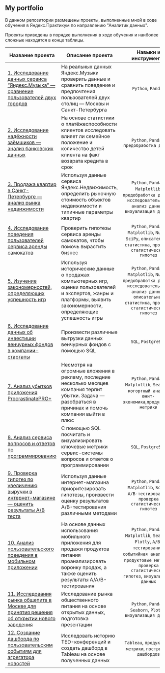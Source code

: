## My portfolio

В данном репозитории размещены проекты, выполненные мной в ходе обучения в Яндекс.Практикум по направлению "Аналитик данных".

Проекты приведены в порядке выполнения в ходе обучения и наиболее сложные находятся в конце таблицы.

| Название проекта | Описание проекта | Навыки и инструменты | Сферы деятельности | Направление деятельности | 
| --- | --- | :---: | :---: | :---: |
| [1. Исследование данных сервиса “Яндекс.Музыка” — сравнение пользователей двух городов](https://github.com/MMyachina/Yandex.Praktikum/tree/main/01_Music) | На реальных данных Яндекс.Музыки проверить данные и сравнить поведение и предпочтения пользователей двух столиц — Москвы и Санкт-Петербурга | `Python`, `Pandas` | Интернет-сервисы, Стриминговые сервисы |  Data Analyst | 
| [2. Исследование надёжности заёмщиков — анализ банковских данных](https://github.com/MMyachina/Yandex.Praktikum/tree/main/02_Bank) | На основе статистики о платёжеспособности клиентов исследовать влияет ли семейное положение и количество детей клиента на факт возврата кредита в срок| `Python`, `Pandas`, `предобработка данных` | Банковская сфера, Кредитование |  Data Analyst, Финансовый аналитик | 
| [3. Продажа квартир в Санкт-Петербурге — анализ рынка недвижимости](https://github.com/MMyachina/Yandex.Praktikum/tree/main/03_Apartments) | Используя данные сервиса Яндекс.Недвижимость, определить рыночную стоимость объектов недвижимости и типичные параметры квартир | `Python`, `Pandas`, `Matplotlib`, `предобработка данных`, `исследовательский анализ данных`, `визуализация данных` | Интернет-сервисы, Площадки объявлений |  Data Analyst, Маркетинг-аналитик, Fraud-аналитик |
| [4. Исследование поведения пользователей сервиса аренды самокатов](https://github.com/MMyachina/Yandex.Praktikum/tree/main/04_Scooters) | Проверить гипотезы сервиса аренды самокатов, чтобы помочь вырастить бизнес | `Python`, `Pandas`, `Matplotlib`, `NumPy`, `SciPy`, `описательная статистика`, `проверка статистических гипотез` | Телеком | Маркетинг-аналитик |
| [5. Изучение закономерностей, определяющих успешность игр](https://github.com/MMyachina/Yandex.Praktikum/tree/main/05_Games) | Используя исторические данные о продажах компьютерных игр, оценки пользователей и экспертов, жанры и платформы, выявить закономерности, определяющие успешность игры | `Python`, `Pandas`, `Matplotlib`, `NumPy`, `предобработка данных`, `исследовательский анализ данных`, `описательная статистика`, `проверка статистических гипотез` | Gamedev, Интернет-магазины | Маркетинг-аналитик, Продуктовый аналитик |
| [6. Исследование данных об инвестиции венчурных фондов в компании-стартапы](https://github.com/MMyachina/Yandex.Praktikum/tree/main/06_Investments) | Произвести различные выгрузки данных венчурных фондов с помощью SQL | `SQL`, `PostgreSQL` | Стартапы, Инвестиции | Data Analyst, Финансовый аналитик, Аналитик (универсал) |
| [7. Анализ убытков приложения ProcrastinatePRO+](https://github.com/MMyachina/Yandex.Praktikum/tree/main/07_ProcrastinatePro) | Несмотря на огромные вложения в рекламу, последние несколько месяцев компания терпит убытки. Задача — разобраться в причинах и помочь компании выйти в плюс | `Python`, `Pandas`, `Matplotlib`, `Seaborn`, `когортный анализ`, `юнит-экономика`,`продуктовые метрики` | Интернет-сервисы, Стартапы| Маркетинг-аналитик |
| [8. Анализ сервиса вопросов и ответов по программированию](https://github.com/MMyachina/Yandex.Praktikum/tree/main/08_QA_service) | С помощью SQL посчитать и визуализировать ключевые метрики сервис-системы вопросов и ответов о программировании | `SQL`, `PostgreSQL` | Интернет-сервисы | Data Analyst, Аналитик (универсал), Продуктовый аналитик |
| [9. Проверка гипотез по увеличению выручки в интернет-магазине — оценить результаты A/B теста](https://github.com/MMyachina/Yandex.Praktikum/tree/main/09_Online_shop) | Используя данные интернет-магазина приоритезировать гипотезы, произвести оценку результатов A/B-тестирования различными методами | `Python`, `Pandas`, `Matplotlib`, `SciPy`, `A/B-тестирование`, `проверка статистических гипотез` | Интернет-магазины| Маркетинг-аналитик |
| [10. Анализ пользовательского поведения в мобильном приложении](https://github.com/MMyachina/Yandex.Praktikum/tree/main/10_Mobile_App) | На основе данных использования мобильного приложения для продажи продуктов питания проанализировать воронку продаж, а также оценить результаты A/A/B-тестирования | `Python`, `Pandas`, `Matplotlib`, `Seaborn`, `Plotly`, `A/B-тестирование`, `событийная аналитика`, `продуктовые метрики`, `проверка статистических гипотез`, `визуализация данных`| Стартапы, Бизнес, Интернет-сервисы | Маркетинг-аналитик, Продуктовый аналитик |
| [11. Исследования рынка общепита в Москве для принятия решения об открытии нового заведения](https://github.com/MMyachina/Yandex.Praktikum/tree/main/11_Food) | Исследование рынка общественного питания на основе открытых данных, подготовка презентации | `Python`, `Pandas`, `Seaborn`, `Plotly`, `визуализация данных`| Стартапы, Бизнес, Оффлайн | Data Analyst, Маркетинг-аналитик, Аналитик (универсал) |
| [12. Создание дашборда по пользовательским событиям для агрегатора новостей](https://github.com/MMyachina/Yandex.Praktikum/tree/main/12_Dashboard) | Исследовать историю TED-конференций и создать дашборд в Tableau на основе полученных данных | `Tableau`, `продуктовые метрики`, `построение дашбордов` | Стартапы | Data Analyst, Маркетинг-аналитик, Аналитик (универсал), BI-аналитик |
